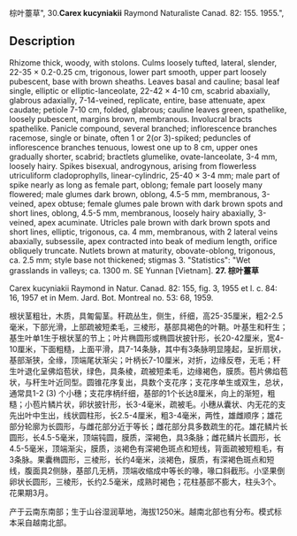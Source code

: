 棕叶薹草",
30.**Carex kucyniakii** Raymond Naturaliste Canad. 82: 155. 1955.",

## Description
Rhizome thick, woody, with stolons. Culms loosely tufted, lateral, slender, 22-35 × 0.2-0.25 cm, trigonous, lower part smooth, upper part loosely pubescent, base with brown sheaths. Leaves basal and cauline; basal leaf single, elliptic or elliptic-lanceolate, 22-42 × 4-10 cm, scabrid abaxially, glabrous adaxially, 7-14-veined, replicate, entire, base attenuate, apex caudate; petiole 7-10 cm, folded, glabrous; cauline leaves green, spathelike, loosely pubescent, margins brown, membranous. Involucral bracts spathelike. Panicle compound, several branched; inflorescence branches racemose, single or binate, often 1 or 2(or 3)-spiked; peduncles of inflorescence branches tenuous, lowest one up to 8 cm, upper ones gradually shorter, scabrid; bractlets glumelike, ovate-lanceolate, 3-4 mm, loosely hairy. Spikes bisexual, androgynous, arising from flowerless utriculiform cladoprophylls, linear-cylindric, 25-40 × 3-4 mm; male part of spike nearly as long as female part, oblong; female part loosely many flowered; male glumes dark brown, oblong, 4.5-5 mm, membranous, 3-veined, apex obtuse; female glumes pale brown with dark brown spots and short lines, oblong, 4.5-5 mm, membranous, loosely hairy abaxially, 3-veined, apex acuminate. Utricles pale brown with dark brown spots and short lines, elliptic, trigonous, ca. 4 mm, membranous, with 2 lateral veins abaxially, subsessile, apex contracted into beak of medium length, orifice obliquely truncate. Nutlets brown at maturity, obovate-oblong, trigonous, ca. 2.5 mm; style base not thickened; stigmas 3.
  "Statistics": "Wet grasslands in valleys; ca. 1300 m. SE Yunnan [Vietnam].
**27. 棕叶薹草**

Carex kucyniakii Raymond in Natur. Canad. 82: 155, fig. 3, 1955 et l. c. 84: 16, 1957 et in Mem. Jard. Bot. Montreal no. 53: 68, 1959.

根状茎粗壮，木质，具匍匐茎。秆疏丛生，侧生，纤细，高25-35厘米，粗2-2.5毫米，下部光滑，上部疏被短柔毛，三棱形，基部具褐色的叶鞘。叶基生和秆生；基生叶单1生于根状茎的节上；叶片椭圆形或椭圆状披针形，长20-42厘米，宽4-10厘米，下面粗糙，上面平滑，具7-14条脉，其中有3条脉明显隆起，呈折扇状，基部渐狭，全缘，顶端尾状渐尖；叶柄长7-10厘米，对折，边缘反卷，无毛；秆生叶退化呈佛焰苞状，绿色，具条棱，疏被短柔毛，边缘褐色，膜质。苞片佛焰苞状，与秆生叶近同型。圆锥花序复出，具数个支花序；支花序单生或双生，总状，通常具1-2 (3) 个小穗；支花序柄纤细，基部的1个长达8厘米，向上的渐短，粗糙；小苞片鳞片状，卵状披针形，长3-4毫米，疏被毛。小穗从囊状、内无花的支先出叶中生出，线状圆柱形，长2.5-4厘米，粗3-4毫米，两性，雄雌顺序；雄花部分轮廓为长圆形，与雌花部分近于等长；雌花部分具多数疏生的花。雄花鳞片长圆形，长4.5-5毫米，顶端钝圆，膜质，深褐色，具3条脉；雌花鳞片长圆形，长4.5-5毫米，顶端渐尖，膜质，淡褐色有深褐色斑点和短线，背面疏被短粗毛，有3条脉。果囊椭圆形，三棱形，长约4毫米，淡褐色，膜质，有深褐色斑点和短线，腹面具2侧脉，基部几无柄，顶端收缩成中等长的喙，喙口斜截形。小坚果倒卵状长圆形，三棱形，长约2.5毫米，成熟时褐色；花柱基部不膨大，柱头3个。花果期3月。

产于云南东南部；生于山谷湿润草地，海拔1250米。越南北部也有分布。模式标本采自越南北部。
